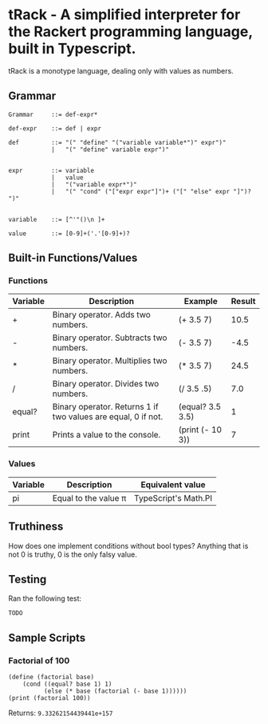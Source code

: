 # tRack - A simplified interpreter for the Rackert programming language, built in Typescript.

tRack is a monotype language, dealing only with values as numbers.
## Grammar

```
Grammar	    ::= def-expr*

def-expr 	::= def | expr

def         ::= "(" "define" "("variable variable*")" expr")"
            |	"(" "define" variable expr")"


expr        ::=	variable
            |	value
 	      	|	"("variable expr*")"
 	      	|	"(" "cond" ("["expr expr"]")+ ("[" "else" expr "]")? ")"


variable    ::= [^'"()\n ]+

value       ::= [0-9]+('.'[0-9]+)?
```

## Built-in Functions/Values
### Functions
| Variable    | Description | Example     | Result |
| ----------- | ----------- | ----------- | -------- |
| +           | Binary operator. Adds two numbers. | (+  3.5  7)  | 10.5 |
| -           | Binary operator. Subtracts two numbers. | (-  3.5  7)  | -4.5 |
| *           | Binary operator. Multiplies two numbers. | (*  3.5  7)  | 24.5 |
| /           | Binary operator. Divides two numbers. | (/  3.5  .5)  | 7.0 |
| equal?      | Binary operator. Returns 1 if two values are equal, 0 if not. | (equal?  3.5  3.5)  | 1 |
| print       | Prints a value to the console. | (print (- 10 3))  |  7 |

### Values
| Variable    | Description | Equivalent value     | 
| ----------- | ----------- | ----------- | 
| pi          | Equal to the value π | TypeScript's Math.PI  | 


## Truthiness
How does one implement conditions without bool types? Anything that is not 0 is truthy, 0 is the only falsy value.

## Testing

Ran the following test:
```
TODO
```

## Sample Scripts

### Factorial of 100
```
(define (factorial base)
    (cond ((equal? base 1) 1)
          (else (* base (factorial (- base 1))))))
(print (factorial 100))
```
Returns:
```9.33262154439441e+157```
